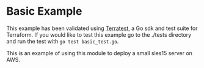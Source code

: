 # Basic Example

This example has been validated using [Terratest](https://terratest.gruntwork.io/), a Go sdk and test suite for Terraform.
If you would like to test this example go to the ./tests directory and run the test with `go test basic_test.go`.

This is an example of using this module to deploy a small sles15 server on AWS.
